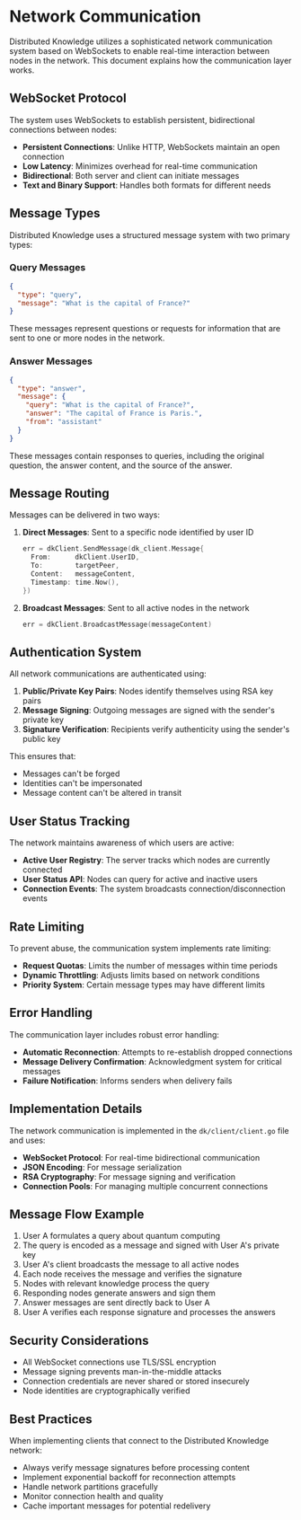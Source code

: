 # Network Communication

Distributed Knowledge utilizes a sophisticated network communication system based on WebSockets to enable real-time interaction between nodes in the network. This document explains how the communication layer works.

## WebSocket Protocol

The system uses WebSockets to establish persistent, bidirectional connections between nodes:

- **Persistent Connections**: Unlike HTTP, WebSockets maintain an open connection
- **Low Latency**: Minimizes overhead for real-time communication
- **Bidirectional**: Both server and client can initiate messages
- **Text and Binary Support**: Handles both formats for different needs

## Message Types

Distributed Knowledge uses a structured message system with two primary types:

### Query Messages

```json
{
  "type": "query",
  "message": "What is the capital of France?"
}
```

These messages represent questions or requests for information that are sent to one or more nodes in the network.

### Answer Messages

```json
{
  "type": "answer",
  "message": {
    "query": "What is the capital of France?",
    "answer": "The capital of France is Paris.",
    "from": "assistant"
  }
}
```

These messages contain responses to queries, including the original question, the answer content, and the source of the answer.

## Message Routing

Messages can be delivered in two ways:

1. **Direct Messages**: Sent to a specific node identified by user ID

   ```go
   err = dkClient.SendMessage(dk_client.Message{
     From:      dkClient.UserID,
     To:        targetPeer,
     Content:   messageContent,
     Timestamp: time.Now(),
   })
   ```

2. **Broadcast Messages**: Sent to all active nodes in the network

   ```go
   err = dkClient.BroadcastMessage(messageContent)
   ```

## Authentication System

All network communications are authenticated using:

1. **Public/Private Key Pairs**: Nodes identify themselves using RSA key pairs
2. **Message Signing**: Outgoing messages are signed with the sender's private key
3. **Signature Verification**: Recipients verify authenticity using the sender's public key

This ensures that:

- Messages can't be forged
- Identities can't be impersonated
- Message content can't be altered in transit

## User Status Tracking

The network maintains awareness of which users are active:

- **Active User Registry**: The server tracks which nodes are currently connected
- **User Status API**: Nodes can query for active and inactive users
- **Connection Events**: The system broadcasts connection/disconnection events

## Rate Limiting

To prevent abuse, the communication system implements rate limiting:

- **Request Quotas**: Limits the number of messages within time periods
- **Dynamic Throttling**: Adjusts limits based on network conditions
- **Priority System**: Certain message types may have different limits

## Error Handling

The communication layer includes robust error handling:

- **Automatic Reconnection**: Attempts to re-establish dropped connections
- **Message Delivery Confirmation**: Acknowledgment system for critical messages
- **Failure Notification**: Informs senders when delivery fails

## Implementation Details

The network communication is implemented in the `dk/client/client.go` file and uses:

- **WebSocket Protocol**: For real-time bidirectional communication
- **JSON Encoding**: For message serialization
- **RSA Cryptography**: For message signing and verification
- **Connection Pools**: For managing multiple concurrent connections

## Message Flow Example

1. User A formulates a query about quantum computing
2. The query is encoded as a message and signed with User A's private key
3. User A's client broadcasts the message to all active nodes
4. Each node receives the message and verifies the signature
5. Nodes with relevant knowledge process the query
6. Responding nodes generate answers and sign them
7. Answer messages are sent directly back to User A
8. User A verifies each response signature and processes the answers

## Security Considerations

- All WebSocket connections use TLS/SSL encryption
- Message signing prevents man-in-the-middle attacks
- Connection credentials are never shared or stored insecurely
- Node identities are cryptographically verified

## Best Practices

When implementing clients that connect to the Distributed Knowledge network:

- Always verify message signatures before processing content
- Implement exponential backoff for reconnection attempts
- Handle network partitions gracefully
- Monitor connection health and quality
- Cache important messages for potential redelivery
